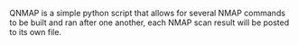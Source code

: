 QNMAP is a simple python script that allows for several NMAP commands to be built and ran after one another, each NMAP scan result will be posted to its own file.
